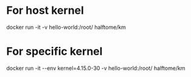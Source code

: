 # For host kernel
docker run -it -v hello-world:/root/ halftome/km

# For specific kernel
docker run -it --env kernel=4.15.0-30 -v hello-world:/root/ halftome/km